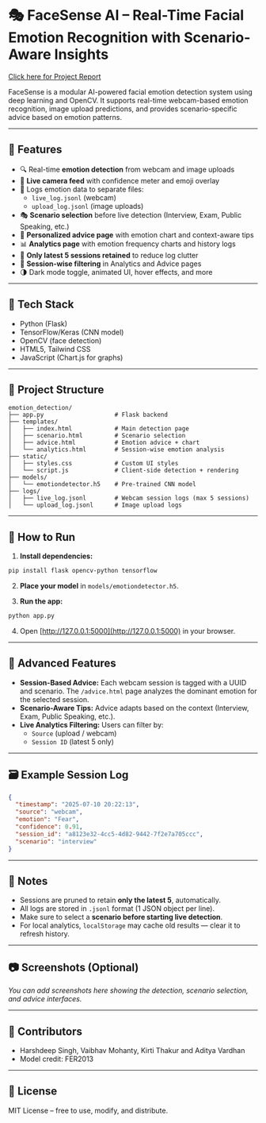 # 🎭 FaceSense AI – Real-Time Facial Emotion Recognition with Scenario-Aware Insights

[Click here for Project Report](https://1drv.ms/w/c/E5707C7E5563C887/EaWcaFzXz_VEkQHJWVOXALsBU64MflwrK4ASbssH4WU-jg?e=uAokNr)

FaceSense is a modular AI-powered facial emotion detection system using deep learning and OpenCV. It supports real-time webcam-based emotion recognition, image upload predictions, and provides scenario-specific advice based on emotion patterns.

---

## 🚀 Features

- 🔍 Real-time **emotion detection** from webcam and image uploads  
- 📸 **Live camera feed** with confidence meter and emoji overlay  
- 📁 Logs emotion data to separate files:  
  - `live_log.jsonl` (webcam)  
  - `upload_log.jsonl` (image uploads)  
- 🎭 **Scenario selection** before live detection (Interview, Exam, Public Speaking, etc.)  
- 🧠 **Personalized advice page** with emotion chart and context-aware tips  
- 📊 **Analytics page** with emotion frequency charts and history logs  
- 📂 **Only latest 5 sessions retained** to reduce log clutter  
- 💾 **Session-wise filtering** in Analytics and Advice pages  
- 🌗 Dark mode toggle, animated UI, hover effects, and more  

---

## 🧱 Tech Stack

- Python (Flask)  
- TensorFlow/Keras (CNN model)  
- OpenCV (face detection)  
- HTML5, Tailwind CSS  
- JavaScript (Chart.js for graphs)  

---

## 📁 Project Structure

```
emotion_detection/
├── app.py                    # Flask backend
├── templates/
│   ├── index.html            # Main detection page
│   ├── scenario.html         # Scenario selection
│   ├── advice.html           # Emotion advice + chart
│   └── analytics.html        # Session-wise emotion analysis
├── static/
│   ├── styles.css            # Custom UI styles
│   └── script.js             # Client-side detection + rendering
├── models/
│   └── emotiondetector.h5    # Pre-trained CNN model
├── logs/
│   ├── live_log.jsonl        # Webcam session logs (max 5 sessions)
│   └── upload_log.jsonl      # Image upload logs
```

---

## 🧪 How to Run

1. **Install dependencies:**

```bash
pip install flask opencv-python tensorflow
```

2. **Place your model** in `models/emotiondetector.h5`.

3. **Run the app:**

```bash
python app.py
```

4. Open [http://127.0.0.1:5000](http://127.0.0.1:5000) in your browser.

---

## 🎯 Advanced Features

- **Session-Based Advice:** Each webcam session is tagged with a UUID and scenario. The `/advice.html` page analyzes the dominant emotion for the selected session.
- **Scenario-Aware Tips:** Advice adapts based on the context (Interview, Exam, Public Speaking, etc.).
- **Live Analytics Filtering:** Users can filter by:
  - `Source` (upload / webcam)
  - `Session ID` (latest 5 only)

---

## 🗃 Example Session Log

```json
{
  "timestamp": "2025-07-10 20:22:13",
  "source": "webcam",
  "emotion": "Fear",
  "confidence": 0.91,
  "session_id": "a8123e32-4cc5-4d82-9442-7f2e7a705ccc",
  "scenario": "interview"
}
```

---

## 📌 Notes

- Sessions are pruned to retain **only the latest 5**, automatically.
- All logs are stored in `.jsonl` format (1 JSON object per line).
- Make sure to select a **scenario before starting live detection**.
- For local analytics, `localStorage` may cache old results — clear it to refresh history.

---

## 📷 Screenshots (Optional)

_You can add screenshots here showing the detection, scenario selection, and advice interfaces._

---

## 🤝 Contributors

- Harshdeep Singh, Vaibhav Mohanty, Kirti Thakur and Aditya Vardhan
- Model credit: FER2013
  
---

## 📄 License

MIT License – free to use, modify, and distribute.

